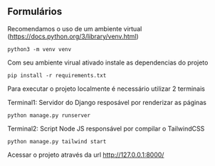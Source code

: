 Formulários
------------

Recomendamos o uso de um ambiente virtual (https://docs.python.org/3/library/venv.html)

```
python3 -m venv venv
```

Com seu ambiente virual ativado instale as dependencias do projeto

```
pip install -r requirements.txt
```

Para executar o projeto localmente é necessário utilizar 2 terminais

Terminal1: Servidor do Django resposável por renderizar as páginas

```
python manage.py runserver
```

Terminal2: Script Node JS responsável por compilar o TailwindCSS

```
python manage.py tailwind start
```

Acessar o projeto através da url http://127.0.0.1:8000/